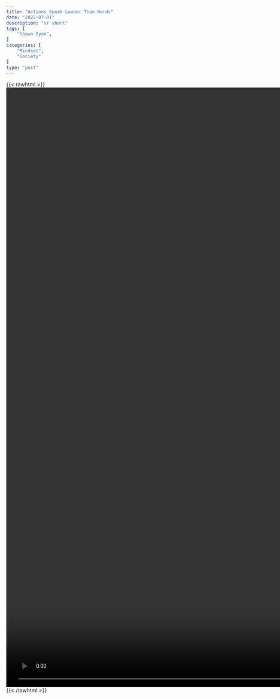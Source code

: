 ```yaml
---
title: "Actions Speak Louder Than Words"
date: "2022-07-01"
description: "sr short"
tags: [
    "Shawn Ryan",
]
categories: [
    "Mindset",
    "Society"
]
type: "post"
---
```

{{< rawhtml >}}
    <video style="height:40vh;width:auto" overflow="hidden" controls>
        <source src="https://clips.dev00ps.com/Shawn_Ryan/Valuable_lesson_from_a_Navy_SEAL._Actions_speak_louder_than_words._operator_navyseals.mp4" type="video/mp4"> 
    </video>
{{< /rawhtml >}}
